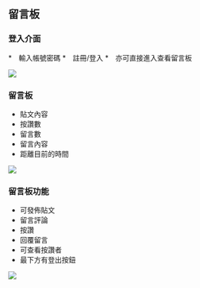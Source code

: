 ## 留言板

### 登入介面
*　輸入帳號密碼
*　註冊/登入
*　亦可直接進入查看留言板

![](https://i.imgur.com/UK9pIuj.png)

### 留言板
* 貼文內容
* 按讚數
* 留言數
* 留言內容
* 距離目前的時間

![](https://i.imgur.com/xmyJTHU.png)

### 留言板功能

* 可發佈貼文
* 留言評論
* 按讚
* 回覆留言
* 可查看按讚者
* 最下方有登出按鈕

![](https://i.imgur.com/GUNCEnF.png)

